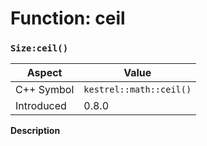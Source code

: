
# Function: ceil
### `Size:ceil()`

| Aspect | Value |
| --- | --- |
| C++ Symbol | `kestrel::math::ceil()` |
| Introduced | 0.8.0 |

**Description**


